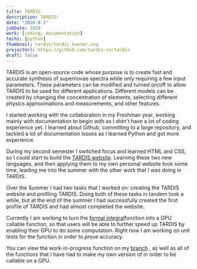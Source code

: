 ```yaml
---
title: TARDIS
description: TARDIS!
date: "2020-8-3"
jobDate: 2020
work: [coding, documentation]
techs: [python]
thumbnail: tardis/tardis_banner.svg
projectUrl: https://github.com/tardis-sn/tardis
draft: false
---
```


TARDIS is an open-source code whose purpose is to create fast 
and accurate synthesis of supernovae spectra while 
only requiring a few input parameters. These parameters 
can be modified and turned on/off to allow TARDIS to be 
used for different applications. Different models can be 
created by changing the concentration of elements, selecting 
different physics approximations and measurements, and other 
features.

I started working with the collaboration in my Freshman year,
working mainly with documentation to begin with as I didn't 
have a lot of coding experience yet. I learned about Github, 
committing to a large repository, and tackled a lot of documentation
issues as I learned Python and got more experience. 

During my second semester I switched focus and learned HTML 
and CSS, so I could start to build the [TARDIS website](https://tardis-sn.github.io/).
Learning these two new languages, and then applying them to my 
own personal website took some time, leading me into the summer
with the other work that I was doing in TARDIS. 

Over the Summer I had two tasks that I worked on: creating
the TARDIS website and profiling TARDIS. Doing both of these tasks 
in tandem took a while, but at the end of the summer I had 
successfully created the first profile of TARDIS and had
almost completed the website.

Currently I am working to turn the [formal integral](https://github.com/tardis-sn/tardis/blob/master/tardis/montecarlo/montecarlo_numba/formal_integral.py)function
into a GPU callable function, so that users will be able to further
speed up TARDIS by enabling their GPU to do some computation. Right now
I am working on unit tests for the function in order to prove accuracy.

You can view the work-in-progress function on my [branch](https://github.com/KevinCawley/tardis/blob/formal_integral_cuda/tardis/montecarlo/montecarlo_numba/formal_integral_cuda_test.py)
, as well as all of the functions that I have had to make my own version of
in order to be callable on a GPU. 